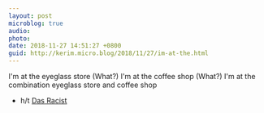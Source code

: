 ```yaml
---
layout: post
microblog: true
audio: 
photo: 
date: 2018-11-27 14:51:27 +0800
guid: http://kerim.micro.blog/2018/11/27/im-at-the.html
---
```

I'm at the eyeglass store (What?)
I'm at the coffee shop (What?)
I'm at the combination eyeglass store and coffee shop
- h/t [Das Racist](https://genius.com/Das-racist-combination-pizza-hut-and-taco-bell-lyrics)
